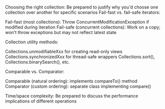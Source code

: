 Choosing the right collection: Be prepared to justify why you'd choose one collection over another for specific scenarios
Fail-fast vs. fail-safe iterators:

Fail-fast (most collections): Throw ConcurrentModificationException if modified during iteration
Fail-safe (concurrent collections): Work on a copy; won't throw exceptions but may not reflect latest state


Collection utility methods:

Collections.unmodifiableXxx for creating read-only views
Collections.synchronizedXxx for thread-safe wrappers
Collections.sort(), Collections.binarySearch(), etc.


Comparable vs. Comparator:

Comparable (natural ordering): implements compareTo() method
Comparator (custom ordering): separate class implementing compare()


Time/space complexity: Be prepared to discuss the performance implications of different operations